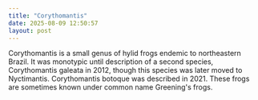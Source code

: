 ```yaml
---
title: "Corythomantis"
date: 2025-08-09 12:50:57 
layout: post
---
```


Corythomantis is a small genus of hylid frogs endemic to northeastern Brazil. It was monotypic until description of a second species, Corythomantis galeata in 2012, though this species was later moved to Nyctimantis. Corythomantis botoque was described in 2021. These frogs are sometimes known under common name Greening's frogs.
